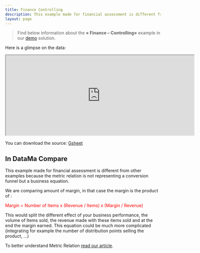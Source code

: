 ```yaml
---
title: Finance Controlling
description: This example made for financial assessment is different from other examples because the metric relation is not representing a conversion funnel but a business equation.
layout: page
---
```


> Find below information about the **« Finance – Controlling»**  example in our [demo](https://app.datama.io/) solution.

Here is a glimpse on the data:

<center><iframe src="https://docs.google.com/spreadsheets/d/e/2PACX-1vTXYphkUS8WX6Wa4GZp5LBisnEOoqdLyp9darrXuIJPqmsnv_f8Tvhq_0sNX7L2uVfIaJjonTP2j8Fm/pubhtml?gid=1408263987&amp;single=true&amp;widget=true&amp;headers=false" width="610" height="260"></iframe></center>

You can download the source: [Gsheet](https://docs.google.com/spreadsheets/d/1bNEeqm5CfpPmYPr_t4ff1xcJkSBKoVvwJd4vKB0sDzs/edit#gid=1408263987)

## In DataMa Compare

This example made for financial assessment is different from other examples because the metric relation is not representing a conversion funnel but a business equation.

We are comparing amount of margin, in that case the margin is the product of :

<span style="color:red"> Margin = Number of Items x (Revenue / Items) x (Margin / Revenue) </span>

This would split the different effect of your business performance, the volume of Items sold, the revenue made with these items sold and at the end the margin earned.  This equation could be much more complicated (integrating for example the number of distribution points selling the product, …)

To better understand Metric Relation [read our article]({{site.url}}/{{site.baseurl}}/core-app/header/input/metric-relation).
